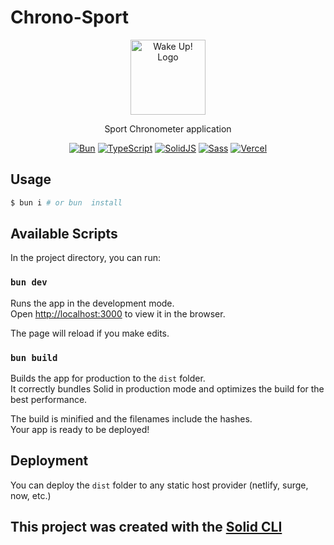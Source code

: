 # Chrono-Sport

<p align="center">
  <img src="https://github.com/user-attachments/assets/587d8dd5-367c-447b-9df2-0f1c6edf5c10" width="120" alt="Wake Up! Logo" />
</p>
<p align="center">Sport Chronometer application</p>
<p align="center">
  <a href="https://bun.sh/" target="_blank"><img src="https://img.shields.io/badge/Bun-000?logo=bun&logoColor=fff" alt="Bun" /></a>
  <a href="https://www.typescriptlang.org/" target="_blank"><img src="https://img.shields.io/badge/TypeScript-3178C6?logo=typescript&logoColor=fff" alt="TypeScript" /></a>
  <a href="https://www.solidjs.com/" target="_blank"><img src="https://img.shields.io/badge/Solid-2C4F7C?logo=solid&logoColor=fff" alt="SolidJS" /></a>
  <a href="https://sass-lang.com/" target="_blank"><img src="https://img.shields.io/badge/Sass-C69?logo=sass&logoColor=fff" alt="Sass" /></a>
  <a href="https://vercel.com/" target="_blank"><img src="https://img.shields.io/badge/Vercel-%23000000.svg?logo=vercel&logoColor=white" alt="Vercel" /></a>
</p>

## Usage

```bash
$ bun i # or bun  install
```

## Available Scripts

In the project directory, you can run:

### `bun dev`

Runs the app in the development mode.<br>
Open [http://localhost:3000](http://localhost:3000) to view it in the browser.

The page will reload if you make edits.<br>

### `bun build`

Builds the app for production to the `dist` folder.<br>
It correctly bundles Solid in production mode and optimizes the build for the best performance.

The build is minified and the filenames include the hashes.<br>
Your app is ready to be deployed!

## Deployment

You can deploy the `dist` folder to any static host provider (netlify, surge, now, etc.)

## This project was created with the [Solid CLI](https://github.com/solidjs-community/solid-cli)
